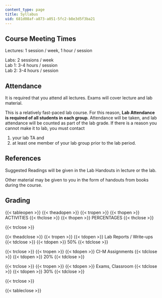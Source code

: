 ```yaml
---
content_type: page
title: Syllabus
uid: 681d08af-a873-a051-5fc2-b8e3d5f3ba21
---
```


Course Meeting Times
--------------------

Lectures: 1 session / week, 1 hour / session

Labs: 2 sessions / week  
Lab 1: 3-4 hours / session  
Lab 2: 3-4 hours / session  

Attendance
----------

It is required that you attend all lectures. Exams will cover lecture and lab material.

This is a relatively fast-paced lab course. For this reason, **Lab Attendance is required of all students in each group**. Attendance will be taken, and lab attendance will be counted as part of the lab grade. If there is a reason you cannot make it to lab, you must contact

1.  your lab TA and
2.  at least one member of your lab group prior to the lab period.

References
----------

Suggested Readings will be given in the Lab Handouts in lecture or the lab.

Other material may be given to you in the form of handouts from books during the course.

Grading
-------

{{< tableopen >}}
{{< theadopen >}}
{{< tropen >}}
{{< thopen >}}
ACTIVITIES
{{< thclose >}}
{{< thopen >}}
PERCENTAGES
{{< thclose >}}

{{< trclose >}}

{{< theadclose >}}
{{< tropen >}}
{{< tdopen >}}
Lab Reports / Write-ups
{{< tdclose >}}
{{< tdopen >}}
50%
{{< tdclose >}}

{{< trclose >}}
{{< tropen >}}
{{< tdopen >}}
CI-M Assignments
{{< tdclose >}}
{{< tdopen >}}
20%
{{< tdclose >}}

{{< trclose >}}
{{< tropen >}}
{{< tdopen >}}
Exams, Classroom
{{< tdclose >}}
{{< tdopen >}}
30%
{{< tdclose >}}

{{< trclose >}}

{{< tableclose >}}
